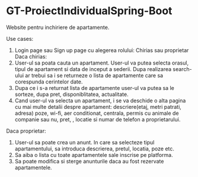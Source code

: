 # GT-ProiectIndividualSpring-Boot

Website pentru inchiriere de apartamente. 

Use cases:

1. Login page sau Sign up page cu alegerea rolului: Chirias sau proprietar
Daca chirias:
2. User-ul sa poata cauta un apartament. User-ul va putea selecta orasul, tipul de apartament si data de inceput a sederii. Dupa realizarea search-ului ar trebui sa i se returneze o lista de apartamente care sa corespunda cerintelor date.
3. Dupa ce i s-a returnat lista de apartamente user-ul va putea sa le sorteze, dupa pret, disponiblitatea, actualitate.
4. Cand user-ul va selecta un apartament, i se va deschide o alta pagina cu mai multe detalii despre apartament: descriere(etaj, metri patrati, adresa) poze, wi-fi, aer conditionat, centrala, permis cu animale de companie sau nu, pret, , locatie si numar de telefon a proprietarului. 

Daca proprietar:
1. User-ul sa poate crea un anunt. In care sa selecteze tipul apartamentului, sa introduca descrierea, pretul, locatia, poze etc. 
2. Sa aiba o lista cu toate apartamentele sale inscrise pe platforma. 
3. Sa poate modifica si sterge anunturile daca au fost rezervate apartamentele.
